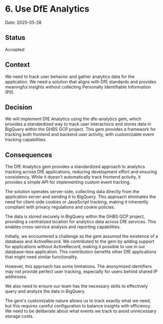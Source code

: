 # 6. Use DfE Analytics

Date: 2025-05-28

## Status

Accepted

## Context

We need to track user behavior and gather analytics data for the application. We need a solution that aligns with DfE standards and provides meaningful insights without collecting Personally Identifiable Information (PII).

## Decision

We will implement DfE Analytics using the dfe-analytics gem, which provides a standardized way to track user interactions and stores data in BigQuery within the GHBS GCP project. This gem provides a framework for tracking both frontend and backend user activity, with customizable event tracking capabilities.

## Consequences

The DfE Analytics gem provides a standardized approach to analytics tracking across DfE applications, reducing development effort and ensuring consistency. While it doesn't automatically track frontend activity, it provides a simple API for implementing custom event tracking.

The solution operates server-side, collecting data directly from the application server and sending it to BigQuery. This approach eliminates the need for client-side cookies or JavaScript tracking, making it inherently compliant with privacy regulations and cookie policies. 

The data is stored securely in BigQuery within the GHBS GCP project, providing a centralized location for analytics data across DfE services. This enables cross-service analysis and reporting capabilities.

Initially, we encountered a challenge as the gem assumed the existence of a database and ActiveRecord. We contributed to the gem by adding support for applications without ActiveRecord, making it possible to use in our database-less application. This contribution benefits other DfE applications that might need similar functionality.

However, this approach has some limitations. The anonymized identifiers may not provide perfect user tracking, especially for users behind shared IP addresses. 

We also need to ensure our team has the necessary skills to effectively query and analyze the data in BigQuery.

The gem's customizable nature allows us to track exactly what we need, but this requires careful configuration to balance insights with efficiency. We need to be deliberate about what events we track to avoid unnecessary storage costs.
